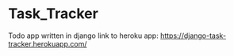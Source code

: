 # Task_Tracker
Todo app written in django
link to heroku app: https://django-task-tracker.herokuapp.com/
